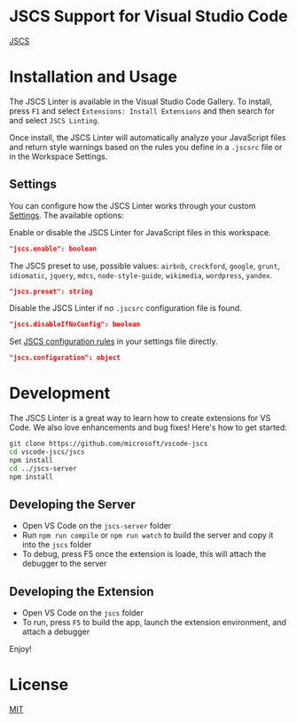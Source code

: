 # JSCS Support for Visual Studio Code

[JSCS](http://jscs.info) 

# Installation and Usage

The JSCS Linter is available in the Visual Studio Code Gallery.  To install, press `F1` and
select `Extensions: Install Extensions` and then search for and select `JSCS Linting`.

Once install, the JSCS Linter will automatically analyze your JavaScript files and return style warnings
based on the rules you define in a `.jscsrc` file or in the Workspace Settings.

## Settings
You can configure how the JSCS Linter works through your custom [Settings](https://code.visualstudio.com/docs/customization/userandworkspace). The available options:

Enable or disable the JSCS Linter for JavaScript files in this workspace.
``` json
"jscs.enable": boolean
```

The JSCS preset to use, possible values: `airbnb`, `crockford`, `google`, `grunt`, `idiomatic`, `jquery`, `mdcs`, `node-style-guide`, `wikimedia`, `wordpress`, `yandex`.
``` json				
"jscs.preset": string
```

Disable the JSCS Linter if no `.jscsrc` configuration file is found.
``` json
"jscs.disableIfNoConfig": boolean
```

Set [JSCS configuration rules](http://jscs.info/rules) in your settings file directly.
``` json
"jscs.configuration": object
```

# Development
The JSCS Linter is a great way to learn how to create extensions for VS Code. 
We also love enhancements and bug fixes!  Here's how to get started:

``` bash
git clone https://github.com/microsoft/vscode-jscs
cd vscode-jscs/jscs
npm install
cd ../jscs-server
npm install
```
## Developing the Server
- Open VS Code on the `jscs-server` folder
- Run `npm run compile` or `npm run watch` to build the server and copy it into the `jscs` folder
- To debug, press F5 once the extension is loade, this will attach the debugger to the server

## Developing the Extension
- Open VS Code on the `jscs` folder
- To run, press `F5` to build the app, launch the extension environment, and attach a debugger

Enjoy!

# License
[MIT](LICENSE)